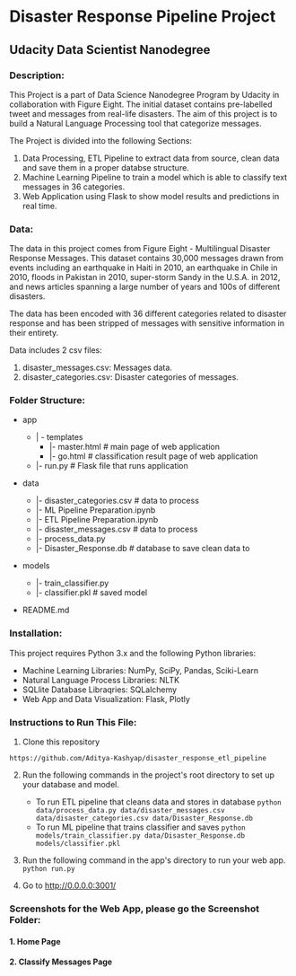 # Disaster Response Pipeline Project

## Udacity Data Scientist Nanodegree

### Description:

This Project is a part of Data Science Nanodegree Program by Udacity in collaboration with Figure Eight. The initial dataset contains pre-labelled tweet and messages from real-life disasters. The aim of this project is to build a Natural Language Processing tool that categorize messages.

The Project is divided into the following Sections:

1. Data Processing, ETL Pipeline to extract data from source, clean data and save them in a proper databse structure.
2. Machine Learning Pipeline to train a model which is able to classify text messages in 36 categories.
3. Web Application using Flask to show model results and predictions in real time.

### Data:

The data in this project comes from Figure Eight - Multilingual Disaster Response Messages. This dataset contains 30,000 messages drawn from events including an earthquake in Haiti in 2010, an earthquake in Chile in 2010, floods in Pakistan in 2010, super-storm Sandy in the U.S.A. in 2012, and news articles spanning a large number of years and 100s of different disasters.

The data has been encoded with 36 different categories related to disaster response and has been stripped of messages with sensitive information in their entirety.

Data includes 2 csv files:

1. disaster_messages.csv: Messages data.
2. disaster_categories.csv: Disaster categories of messages.

### Folder Structure:

* app
    * | - templates
        * |- master.html # main page of web application
        * |- go.html # classification result page of web application
    * |- run.py # Flask file that runs application

* data
   * |- disaster_categories.csv # data to process
   * |- ML Pipeline Preparation.ipynb
   * |- ETL Pipeline Preparation.ipynb
   * |- disaster_messages.csv # data to process
   * |- process_data.py
   * |- Disaster_Response.db # database to save clean data to
   
* models
   * |- train_classifier.py
   * |- classifier.pkl # saved model

* README.md

### Installation:

This project requires Python 3.x and the following Python libraries:

* Machine Learning Libraries: NumPy, SciPy, Pandas, Sciki-Learn
* Natural Language Process Libraries: NLTK
* SQLlite Database Libraqries: SQLalchemy
* Web App and Data Visualization: Flask, Plotly

### Instructions to Run This File:

1. Clone this repository

```
https://github.com/Aditya-Kashyap/disaster_response_etl_pipeline
```

2. Run the following commands in the project's root directory to set up your database and model.

    - To run ETL pipeline that cleans data and stores in database
        `python data/process_data.py data/disaster_messages.csv data/disaster_categories.csv data/Disaster_Response.db`
    - To run ML pipeline that trains classifier and saves
        `python models/train_classifier.py data/Disaster_Response.db models/classifier.pkl`

3. Run the following command in the app's directory to run your web app.
    `python run.py`

4. Go to http://0.0.0.0:3001/

### Screenshots for the Web App, please go the Screenshot Folder:

#### 1. Home Page

#### 2. Classify Messages Page


